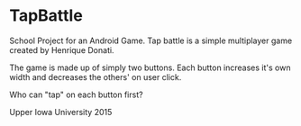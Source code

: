 # TapBattle
School Project for an Android Game. Tap battle is a simple multiplayer game created by Henrique Donati.

The game is made up of simply two buttons. Each button increases it's own width and decreases the others' on user click.

Who can "tap" on each button first?

Upper Iowa University 2015
